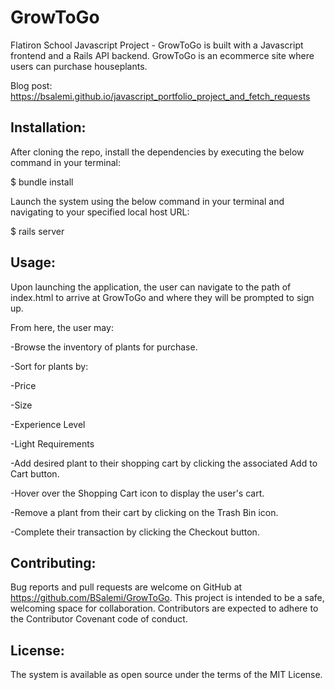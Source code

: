 # GrowToGo

Flatiron School Javascript Project - GrowToGo is built with a Javascript frontend and a Rails API backend. GrowToGo is an ecommerce site where users can purchase houseplants.

Blog post: https://bsalemi.github.io/javascript_portfolio_project_and_fetch_requests

## Installation:

After cloning the repo, install the dependencies by executing the below command in your terminal:

$ bundle install

Launch the system using the below command in your terminal and navigating to your specified local host URL:

$ rails server

## Usage:

Upon launching the application, the user can navigate to the path of index.html to arrive at GrowToGo and where they will be prompted to sign up.

From here, the user may:

-Browse the inventory of plants for purchase.

-Sort for plants by:

  -Price
  
  -Size
  
  -Experience Level
  
  -Light Requirements
  
-Add desired plant to their shopping cart by clicking the associated Add to Cart button.

-Hover over the Shopping Cart icon to display the user's cart.

-Remove a plant from their cart by clicking on the Trash Bin icon.

-Complete their transaction by clicking the Checkout button.

## Contributing:

Bug reports and pull requests are welcome on GitHub at https://github.com/BSalemi/GrowToGo. This project is intended to be a safe, welcoming space for collaboration. Contributors are expected to adhere to the Contributor Covenant code of conduct.

## License:

The system is available as open source under the terms of the MIT License.
